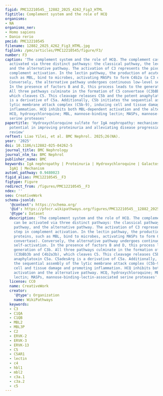 ```yaml
---
figid: PMC12210545__12882_2025_4262_Fig3_HTML
figtitle: Complement system and the role of HCQ
organisms:
- NA
organisms_ner:
- Homo sapiens
- Danio rerio
pmcid: PMC12210545
filename: 12882_2025_4262_Fig3_HTML.jpg
figlink: /pmc/articles/PMC12210545/figure/F3/
number: F3
caption: 'The complement system and the role of HCQ. The complement cascade can be
  activated via three distinct pathways: the classical pathway, the lectin pathway,
  and the alternative pathway. The activation of C3 represents the pivotal step in
  complement activation. In the lectin pathway, the production of acute-phase proteins,
  such as MBL, bind to microbes, activating MASPs to form C4b2a (a C3 convertase).
  Conversely, the alternative pathway undergoes continuous low-level self-activation.
  In the presence of factors B and D, this process leads to the generation of C3b.
  All three pathways culminate in the formation of C5 convertase (C3bBb3b and C4b2a3b),
  which cleaves C5. This cleavage releases C5b and the potent anaphylatoxin C5a. C5adesArg
  is a derivative of C5a. Additionally, C5b initiates the sequential assembly of the
  lytic membrane attack complex (C5b-9), inducing cell and tissue damage and promoting
  inflammation. HCQ inhibits both MBL-dependent activation and the alternative pathway.
  HCQ, hydroxychloroquine; MBL, mannose-binding lectin; MASPs, mannose-binding-lectin-associated
  serine proteases'
papertitle: 'Hydroxychloroquine sulfate for IgA nephropathy: mechanisms and therapeutic
  potential in improving proteinuria and alleviating disease progression - a literature
  review'
reftext: Liao Yilei, et al. BMC Nephrol. 2025;26(NA).
year: '2025'
doi: 10.1186/s12882-025-04262-5
journal_title: BMC Nephrology
journal_nlm_ta: BMC Nephrol
publisher_name: BMC
keywords: IgA nephropathy | Proteinuria | Hydroxychloroquine | Galactose-deficient
  IgA1 | Mechanism
automl_pathway: 0.9480023
figid_alias: PMC12210545__F3
figtype: Figure
redirect_from: /figures/PMC12210545__F3
ndex: ''
seo: CreativeWork
schema-jsonld:
  '@context': https://schema.org/
  '@id': https://pfocr.wikipathways.org/figures/PMC12210545__12882_2025_4262_Fig3_HTML.html
  '@type': Dataset
  description: 'The complement system and the role of HCQ. The complement cascade
    can be activated via three distinct pathways: the classical pathway, the lectin
    pathway, and the alternative pathway. The activation of C3 represents the pivotal
    step in complement activation. In the lectin pathway, the production of acute-phase
    proteins, such as MBL, bind to microbes, activating MASPs to form C4b2a (a C3
    convertase). Conversely, the alternative pathway undergoes continuous low-level
    self-activation. In the presence of factors B and D, this process leads to the
    generation of C3b. All three pathways culminate in the formation of C5 convertase
    (C3bBb3b and C4b2a3b), which cleaves C5. This cleavage releases C5b and the potent
    anaphylatoxin C5a. C5adesArg is a derivative of C5a. Additionally, C5b initiates
    the sequential assembly of the lytic membrane attack complex (C5b-9), inducing
    cell and tissue damage and promoting inflammation. HCQ inhibits both MBL-dependent
    activation and the alternative pathway. HCQ, hydroxychloroquine; MBL, mannose-binding
    lectin; MASPs, mannose-binding-lectin-associated serine proteases'
  license: CC0
  name: CreativeWork
  creator:
    '@type': Organization
    name: WikiPathways
  keywords:
  - C3
  - C1QA
  - C1QB
  - MBL2
  - MBL3P
  - C2
  - ERVK-2
  - ERVK-3
  - ERVK-13
  - C5
  - C5AR1
  - lectin
  - c4
  - hbl1
  - mbl2
  - c3a.1
  - c3a.2
  - c5
---
```


